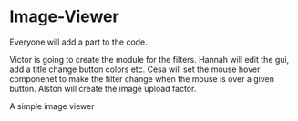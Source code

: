 Image-Viewer
============







Everyone will add a part to the code.

Victor is going to create the module for the filters.
Hannah will edit the gui, add a title change button colors etc.
Cesa will set the mouse hover componenet to make the filter change when the mouse is over a given button.
Alston will create the image upload factor.









A simple image viewer
